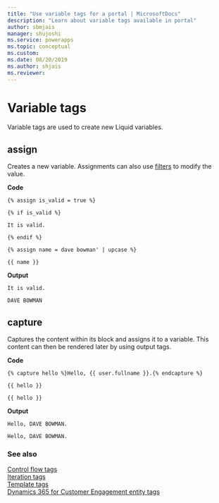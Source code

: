 ```yaml
---
title: "Use variable tags for a portal | MicrosoftDocs"
description: "Learn about variable tags available in portal"
author: sbmjais
manager: shujoshi
ms.service: powerapps
ms.topic: conceptual
ms.custom: 
ms.date: 08/20/2019
ms.author: shjais
ms.reviewer:
---
```


# Variable tags

Variable tags are used to create new Liquid variables.

## assign

Creates a new variable. Assignments can also use [filters](liquid-filters.md) to modify the value.  

**Code**

```
{% assign is_valid = true %}

{% if is_valid %}

It is valid.

{% endif %}

{% assign name = dave bowman' | upcase %}

{{ name }}
```

**Output**

```
It is valid.

DAVE BOWMAN
```

## capture

Captures the content within its block and assigns it to a variable. This content can then be rendered later by using output tags.

**Code**

```
{% capture hello %}Hello, {{ user.fullname }}.{% endcapture %}

{{ hello }}

{{ hello }}
```

**Output**

```
Hello, DAVE BOWMAN.

Hello, DAVE BOWMAN.
```

### See also

[Control flow tags](control-flow-tags.md)<br>
[Iteration tags](iteration-tags.md)<br>
[Template tags](template-tags.md)<br>
[Dynamics 365 for Customer Engagement entity tags](dynamics-entity-tags.md)
